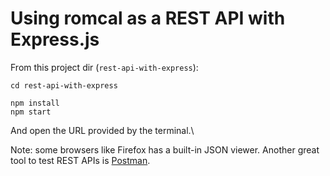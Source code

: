 # Using romcal as a REST API with Express.js

From this project dir (`rest-api-with-express`):

```shell
cd rest-api-with-express

npm install
npm start
```

And open the URL provided by the terminal.\

Note: some browsers like Firefox has a built-in JSON viewer.
Another great tool to test REST APIs is [Postman](https://www.postman.com/).
